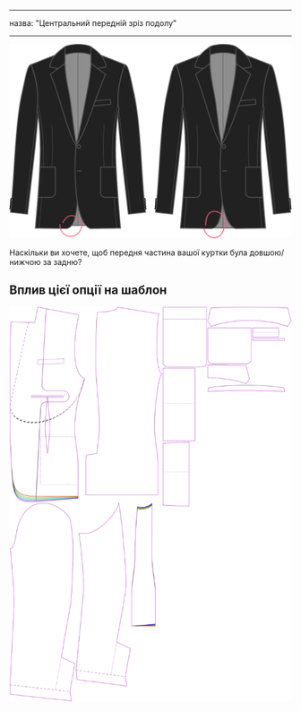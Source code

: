 - - -
назва: "Центральний передній зріз подолу"
- - -

![Центральний передній перепад подолу](centerfronthemdrop.svg)

Наскільки ви хочете, щоб передня частина вашої куртки була довшою/нижчою за задню?

## Вплив цієї опції на шаблон

![На цьому зображенні показано вплив цієї опції шляхом накладання декількох варіантів, які мають різне значення для цієї опції](jaeger_centerfronthemdrop_sample.svg "Вплив цієї опції на шаблон")
